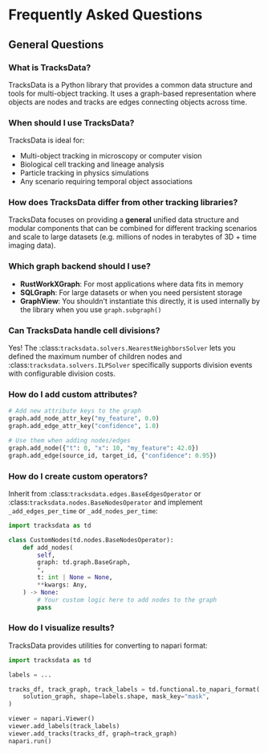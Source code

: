 # Frequently Asked Questions

## General Questions

### What is TracksData?

TracksData is a Python library that provides a common data structure and tools for multi-object tracking. It uses a graph-based representation where objects are nodes and tracks are edges connecting objects across time.

### When should I use TracksData?

TracksData is ideal for:

- Multi-object tracking in microscopy or computer vision
- Biological cell tracking and lineage analysis
- Particle tracking in physics simulations
- Any scenario requiring temporal object associations

### How does TracksData differ from other tracking libraries?

TracksData focuses on providing a **general** unified data structure and modular components that can be combined for different tracking scenarios and scale to large datasets (e.g. millions of nodes in terabytes of 3D + time imaging data).

### Which graph backend should I use?

- **RustWorkXGraph**: For most applications where data fits in memory
- **SQLGraph**: For large datasets or when you need persistent storage
- **GraphView**: You shouldn't instantiate this directly, it is used internally by the library when you use `graph.subgraph()`

### Can TracksData handle cell divisions?

Yes! The :class:`tracksdata.solvers.NearestNeighborsSolver` lets you defined the maximum number of children nodes and :class:`tracksdata.solvers.ILPSolver` specifically supports division events with configurable division costs.

### How do I add custom attributes?
```python
# Add new attribute keys to the graph
graph.add_node_attr_key("my_feature", 0.0)
graph.add_edge_attr_key("confidence", 1.0)

# Use them when adding nodes/edges
graph.add_node({"t": 0, "x": 10, "my_feature": 42.0})
graph.add_edge(source_id, target_id, {"confidence": 0.95})
```

### How do I create custom operators?

Inherit from :class:`tracksdata.edges.BaseEdgesOperator` or :class:`tracksdata.nodes.BaseNodesOperator` and implement `_add_edges_per_time` or `_add_nodes_per_time`:

```python
import tracksdata as td

class CustomNodes(td.nodes.BaseNodesOperator):
    def add_nodes(
        self,
        graph: td.graph.BaseGraph,
        *,
        t: int | None = None,
        **kwargs: Any,
    ) -> None:
        # Your custom logic here to add nodes to the graph
        pass
```

### How do I visualize results?

TracksData provides utilities for converting to napari format:

```python
import tracksdata as td

labels = ...

tracks_df, track_graph, track_labels = td.functional.to_napari_format(
    solution_graph, shape=labels.shape, mask_key="mask",
)

viewer = napari.Viewer()
viewer.add_labels(track_labels)
viewer.add_tracks(tracks_df, graph=track_graph)
napari.run()
```
